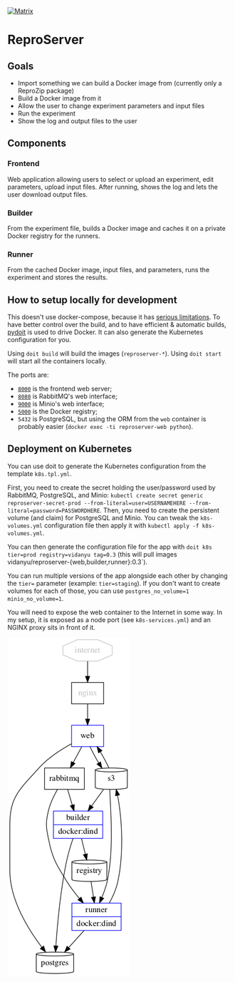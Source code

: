 [![Matrix](https://img.shields.io/badge/chat-matrix.org-blue.svg)](https://riot.im/app/#/room/#reprozip:matrix.org)

ReproServer
===========

Goals
-----

  - Import something we can build a Docker image from (currently only a ReproZip package)
  - Build a Docker image from it
  - Allow the user to change experiment parameters and input files
  - Run the experiment
  - Show the log and output files to the user

Components
----------

### Frontend

Web application allowing users to select or upload an experiment, edit parameters, upload input files. After running, shows the log and lets the user download output files.

### Builder

From the experiment file, builds a Docker image and caches it on a private Docker registry for the runners.

### Runner

From the cached Docker image, input files, and parameters, runs the experiment and stores the results.

How to setup locally for development
------------------------------------

This doesn't use docker-compose, because it has [serious limitations](https://github.com/moby/moby/issues/18789). To have better control over the build, and to have efficient & automatic builds, [pydoit](http://pydoit.org/) is used to drive Docker. It can also generate the Kubernetes configuration for you.

Using `doit build` will build the images (`reproserver-*`). Using `doit start` will start all the containers locally.

The ports are:

  - [`8000`](http://localhost:8000/) is the frontend web server;
  - [`8080`](http://localhost:8080/) is RabbitMQ's web interface;
  - [`9000`](http://localhost:9000/) is Minio's web interface;
  - [`5000`](http://localhost:5000/) is the Docker registry;
  - `5432` is PostgreSQL, but using the ORM from the `web` container is probably easier (`docker exec -ti reproserver-web python`).

Deployment on Kubernetes
------------------------

You can use doit to generate the Kubernetes configuration from the template `k8s.tpl.yml`.

First, you need to create the secret holding the user/password used by RabbitMQ, PostgreSQL, and Minio: `kubectl create secret generic reproserver-secret-prod --from-literal=user=USERNAMEHERE --from-literal=password=PASSWORDHERE`. Then, you need to create the persistent volume (and claim) for PostgreSQL and Minio. You can tweak the `k8s-volumes.yml` configuration file then apply it with `kubectl apply -f k8s-volumes.yml`.

You can then generate the configuration file for the app with `doit k8s tier=prod registry=vidanyu tag=0.3` (this will pull images vidanyu/reproserver-{web,builder,runner}:0.3`).

You can run multiple versions of the app alongside each other by changing the `tier=` parameter (example: `tier=staging`). If you don't want to create volumes for each of those, you can use `postgres_no_volume=1 minio_no_volume=1`.

You will need to expose the web container to the Internet in some way. In my setup, it is exposed as a node port (see `k8s-services.yml`) and an NGINX proxy sits in front of it.

[![Deployment overview](deployment.png)](deployment.dot)
